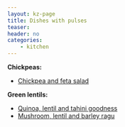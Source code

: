 ```yaml
---
layout: kz-page
title: Dishes with pulses
teaser: 
header: no
categories:
    - kitchen
---
```


**Chickpeas:**
* [Chickpea and feta salad](/kitchen/chickpea-feta-salad/)

**Green lentils:**
* [Quinoa, lentil and tahini goodness](/kitchen/quinoa-lentil-tahini-goodness/)
* [Mushroom, lentil and barley ragu](/kitchen/mushroom-lentil-barley-ragu/)
